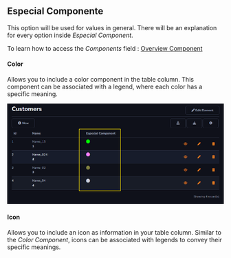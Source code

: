## Especial Componente

This option will be used for values in general. There will be an explanation for every option inside *Especial Component*.

To learn how to access the *Components* field : [Overview Component ](../../components/data_dictionary/overview_component.md)

#### Color

Allows you to include a color component in the table column. This component can be associated with a legend, where each color has a specific meaning.

![](../../../media/component_especial_example_1.png)

#### Icon

Allows you to include an icon as information in your table column. Similar to the *Color Component*, icons can be associated with legends to convey their specific meanings.